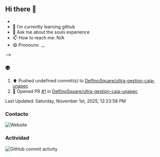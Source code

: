## Hi there 👋






- 
- 🌱 I’m currently learning github
- 💬 Ask me about the souls experience
- 📫 How to reach me: N/A
- 😄 Pronouns: ._.

-->
### :alien:
<!--RECENT_ACTIVITY:start-->
1. ⬆️ Pushed undefined commit(s) to [DelfinoSquare/ultra-gestion-caja-unapec](https://github.com/DelfinoSquare/ultra-gestion-caja-unapec)<br>
2. 💪 Opened PR [#1](undefined) in [DelfinoSquare/ultra-gestion-caja-unapec](https://github.com/DelfinoSquare/ultra-gestion-caja-unapec)<br>
<!--RECENT_ACTIVITY:end-->
<!--RECENT_ACTIVITY:last_update-->
Last Updated: Saturday, November 1st, 2025, 12:23:58 PM
<!--RECENT_ACTIVITY:last_update_end-->
### Contacto

![Website](https://img.shields.io/website?url=https%3A%2F%2Fgithub.com%2FDelfinoSquare)


### Actividad

![GitHub commit activity](https://img.shields.io/github/commit-activity/m/DelfinoSquare/DelfinoSquare)


